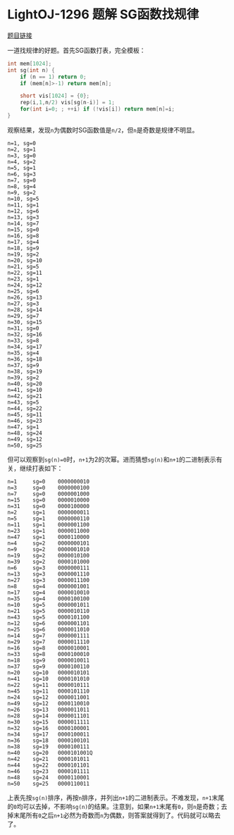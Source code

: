 # LightOJ-1296 题解 SG函数找规律

[题目链接](https://vjudge.net/problem/LightOJ-1296)

一道找规律的好题。首先SG函数打表，完全模板：

```cpp
int mem[1024];
int sg(int n) {
    if (n == 1) return 0;
    if (mem[n]>-1) return mem[n];

    short vis[1024] = {0};
    rep(i,1,n/2) vis[sg(n-i)] = 1;
    for(int i=0; ; ++i) if (!vis[i]) return mem[n]=i;
}
```

观察结果，发现`n`为偶数时SG函数值是`n/2`，但`n`是奇数是规律不明显。

```
n=1, sg=0
n=2, sg=1
n=3, sg=0
n=4, sg=2
n=5, sg=1
n=6, sg=3
n=7, sg=0
n=8, sg=4
n=9, sg=2
n=10, sg=5
n=11, sg=1
n=12, sg=6
n=13, sg=3
n=14, sg=7
n=15, sg=0
n=16, sg=8
n=17, sg=4
n=18, sg=9
n=19, sg=2
n=20, sg=10
n=21, sg=5
n=22, sg=11
n=23, sg=1
n=24, sg=12
n=25, sg=6
n=26, sg=13
n=27, sg=3
n=28, sg=14
n=29, sg=7
n=30, sg=15
n=31, sg=0
n=32, sg=16
n=33, sg=8
n=34, sg=17
n=35, sg=4
n=36, sg=18
n=37, sg=9
n=38, sg=19
n=39, sg=2
n=40, sg=20
n=41, sg=10
n=42, sg=21
n=43, sg=5
n=44, sg=22
n=45, sg=11
n=46, sg=23
n=47, sg=1
n=48, sg=24
n=49, sg=12
n=50, sg=25
```

但可以观察到`sg(n)=0`时，`n+1`为2的次幂。进而猜想`sg(n)`和`n+1`的二进制表示有关，继续打表如下：

```
n=1     sg=0    0000000010
n=3     sg=0    0000000100
n=7     sg=0    0000001000
n=15    sg=0    0000010000
n=31    sg=0    0000100000
n=2     sg=1    0000000011
n=5     sg=1    0000000110
n=11    sg=1    0000001100
n=23    sg=1    0000011000
n=47    sg=1    0000110000
n=4     sg=2    0000000101
n=9     sg=2    0000001010
n=19    sg=2    0000010100
n=39    sg=2    0000101000
n=6     sg=3    0000000111
n=13    sg=3    0000001110
n=27    sg=3    0000011100
n=8     sg=4    0000001001
n=17    sg=4    0000010010
n=35    sg=4    0000100100
n=10    sg=5    0000001011
n=21    sg=5    0000010110
n=43    sg=5    0000101100
n=12    sg=6    0000001101
n=25    sg=6    0000011010
n=14    sg=7    0000001111
n=29    sg=7    0000011110
n=16    sg=8    0000010001
n=33    sg=8    0000100010
n=18    sg=9    0000010011
n=37    sg=9    0000100110
n=20    sg=10   0000010101
n=41    sg=10   0000101010
n=22    sg=11   0000010111
n=45    sg=11   0000101110
n=24    sg=12   0000011001
n=49    sg=12   0000110010
n=26    sg=13   0000011011
n=28    sg=14   0000011101
n=30    sg=15   0000011111
n=32    sg=16   0000100001
n=34    sg=17   0000100011
n=36    sg=18   0000100101
n=38    sg=19   0000100111
n=40    sg=20   0000101001Q
n=42    sg=21   0000101011
n=44    sg=22   0000101101
n=46    sg=23   0000101111
n=48    sg=24   0000110001
n=50    sg=25   0000110011
```

上表先按`sg(n)`排序，再按`n`排序，并列出`n+1`的二进制表示。不难发现，`n+1`末尾的`0`均可以去掉，不影响`sg(n)`的结果。注意到，如果`n+1`末尾有`0`，则`n`是奇数；去掉末尾所有`0`之后`n+1`必然为奇数而`n`为偶数，则答案就得到了。代码就可以略去了。